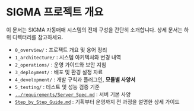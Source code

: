 # SIGMA 프로젝트 개요

이 문서는 SIGMA 자동매매 시스템의 전체 구성을 간단히 소개합니다. 상세 문서는 하위 디렉터리를 참고하세요.

- `0_overview/` : 프로젝트 개요 및 용어 정리
- `1_architecture/` : 시스템 아키텍처와 변경 내역
- `2_operations/` : 운영 가이드와 보안 지침
- `3_deployment/` : 배포 및 환경 설정 자료
- `4_development/` : 개발 규칙과 플러그인, **모듈별 사양서**
- `5_testing/` : 테스트 및 성능 검증 기준
- [`../requirements/Server_Spec.md`](../requirements/Server_Spec.md) : 서버 기본 사양
- [`Step_by_Step_Guide.md`](Step_by_Step_Guide.md) : 기획부터 운영까지 전 과정을 설명한 상세 가이드
